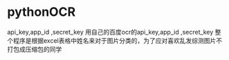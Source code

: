 # pythonOCR
api_key,app_id ,secret_key 用自己的百度ocr的api_key,app_id ,secret_key 
整个程序是根据excel表格中姓名来对于图片分类的，为了应对喜欢乱发综测图片不打包成压缩包的同学
